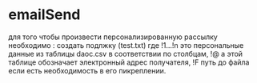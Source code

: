 # emailSend
для того чтобы произвести персонализированную рассылку необходимо :
создать подлжку (test.txt) где !1...!n это персональные данные из 
таблицы daoc.csv в соответствии по столбцам, !@ а этой таблице обозначает
электронный адрес получателя, !F путь до файла если есть необходимость в его пикреплении.

